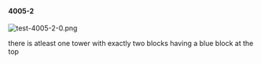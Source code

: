 #### 4005-2
![test-4005-2-0.png](https://github.com/lil-lab/nlvr/raw/master/nlvr/test/images/0/test-4005-2-0.png "test-4005-2-0.png")

there is atleast one tower with exactly  two blocks having a blue block at the top